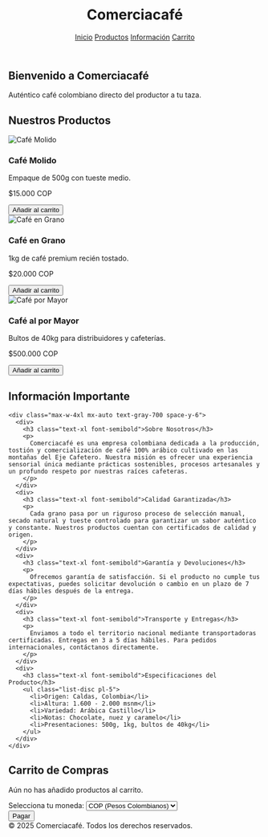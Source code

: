 <!DOCTYPE html>
<html lang="es">
<head>
  <meta charset="UTF-8" />
  <meta name="viewport" content="width=device-width, initial-scale=1.0"/>
  <title>Comerciacafé - Tienda de Café Colombiano</title>
  <script src="https://cdn.tailwindcss.com"></script>
</head>
<body class="bg-gray-50 text-gray-800 font-sans">

  <!-- NAVBAR -->
  <header class="bg-[#5C4033] p-4 text-white flex justify-between items-center shadow-md">
    <h1 class="text-2xl font-bold">Comerciacafé</h1>
    <nav class="space-x-4 text-sm md:text-base">
      <a href="#inicio" class="hover:underline">Inicio</a>
      <a href="#productos" class="hover:underline">Productos</a>
      <a href="#informacion" class="hover:underline">Información</a>
      <a href="#carrito" class="hover:underline">Carrito</a>
    </nav>
  </header>

  <!-- INICIO -->
  <section id="inicio" class="bg-cover bg-center h-[60vh] flex items-center justify-center text-center text-white" style="background-image: url('https://images.unsplash.com/photo-1509042239860-f550ce710b93?auto=format&fit=crop&w=1470&q=80');">
    <div class="bg-black bg-opacity-50 p-6 rounded-lg">
      <h2 class="text-4xl font-bold mb-4">Bienvenido a Comerciacafé</h2>
      <p class="text-xl">Auténtico café colombiano directo del productor a tu taza.</p>
    </div>
  </section>

  <!-- PRODUCTOS -->
  <section id="productos" class="p-10">
    <h2 class="text-3xl font-bold text-center mb-8">Nuestros Productos</h2>
    <div class="grid grid-cols-1 md:grid-cols-3 gap-6">
      <div class="bg-white shadow-md rounded-lg p-4 text-center">
        <img src="https://images.unsplash.com/photo-1592842044709-5643a9f71f8e?auto=format&fit=crop&w=800&q=80" alt="Café Molido" class="w-full h-40 object-cover rounded mb-4">
        <h3 class="text-xl font-semibold">Café Molido</h3>
        <p class="text-gray-600 mt-2">Empaque de 500g con tueste medio.</p>
        <p class="text-lg font-bold mt-2">$15.000 COP</p>
        <button onclick="addToCart('Café Molido', 15000)" class="mt-3 bg-[#5C4033] text-white px-4 py-2 rounded hover:bg-[#4b3321]">Añadir al carrito</button>
      </div>
      <div class="bg-white shadow-md rounded-lg p-4 text-center">
        <img src="https://images.unsplash.com/photo-1612197619350-196d1df9b44e?auto=format&fit=crop&w=800&q=80" alt="Café en Grano" class="w-full h-40 object-cover rounded mb-4">
        <h3 class="text-xl font-semibold">Café en Grano</h3>
        <p class="text-gray-600 mt-2">1kg de café premium recién tostado.</p>
        <p class="text-lg font-bold mt-2">$20.000 COP</p>
        <button onclick="addToCart('Café en Grano', 20000)" class="mt-3 bg-[#5C4033] text-white px-4 py-2 rounded hover:bg-[#4b3321]">Añadir al carrito</button>
      </div>
      <div class="bg-white shadow-md rounded-lg p-4 text-center">
        <img src="https://images.unsplash.com/photo-1601758123927-196dbde0e57e?auto=format&fit=crop&w=800&q=80" alt="Café por Mayor" class="w-full h-40 object-cover rounded mb-4">
        <h3 class="text-xl font-semibold">Café al por Mayor</h3>
        <p class="text-gray-600 mt-2">Bultos de 40kg para distribuidores y cafeterías.</p>
        <p class="text-lg font-bold mt-2">$500.000 COP</p>
        <button onclick="addToCart('Café al por Mayor', 500000)" class="mt-3 bg-[#5C4033] text-white px-4 py-2 rounded hover:bg-[#4b3321]">Añadir al carrito</button>
      </div>
    </div>
  </section>

  <!-- INFORMACIÓN DETALLADA -->
  <section id="informacion" class="bg-gray-100 p-10">
    <h2 class="text-3xl font-bold text-center mb-6">Información Importante</h2>

    <div class="max-w-4xl mx-auto text-gray-700 space-y-6">
      <div>
        <h3 class="text-xl font-semibold">Sobre Nosotros</h3>
        <p>
          Comerciacafé es una empresa colombiana dedicada a la producción, tostión y comercialización de café 100% arábico cultivado en las montañas del Eje Cafetero. Nuestra misión es ofrecer una experiencia sensorial única mediante prácticas sostenibles, procesos artesanales y un profundo respeto por nuestras raíces cafeteras.
        </p>
      </div>
      <div>
        <h3 class="text-xl font-semibold">Calidad Garantizada</h3>
        <p>
          Cada grano pasa por un riguroso proceso de selección manual, secado natural y tueste controlado para garantizar un sabor auténtico y constante. Nuestros productos cuentan con certificados de calidad y origen.
        </p>
      </div>
      <div>
        <h3 class="text-xl font-semibold">Garantía y Devoluciones</h3>
        <p>
          Ofrecemos garantía de satisfacción. Si el producto no cumple tus expectativas, puedes solicitar devolución o cambio en un plazo de 7 días hábiles después de la entrega.
        </p>
      </div>
      <div>
        <h3 class="text-xl font-semibold">Transporte y Entregas</h3>
        <p>
          Enviamos a todo el territorio nacional mediante transportadoras certificadas. Entregas en 3 a 5 días hábiles. Para pedidos internacionales, contáctanos directamente.
        </p>
      </div>
      <div>
        <h3 class="text-xl font-semibold">Especificaciones del Producto</h3>
        <ul class="list-disc pl-5">
          <li>Origen: Caldas, Colombia</li>
          <li>Altura: 1.600 - 2.000 msnm</li>
          <li>Variedad: Arábica Castillo</li>
          <li>Notas: Chocolate, nuez y caramelo</li>
          <li>Presentaciones: 500g, 1kg, bultos de 40kg</li>
        </ul>
      </div>
    </div>
  </section>

  <!-- CARRITO DE COMPRAS -->
  <section id="carrito" class="p-10 bg-white">
    <h2 class="text-3xl font-bold text-center mb-6">Carrito de Compras</h2>
    <div class="max-w-2xl mx-auto">
      <div id="cart-items" class="bg-gray-100 p-4 rounded shadow-md">
        <p class="text-center">Aún no has añadido productos al carrito.</p>
      </div>
      <div class="mt-4 text-center">
        <label class="block mb-2">Selecciona tu moneda:</label>
        <select id="currency" class="px-4 py-2 rounded border">
          <option value="COP">COP (Pesos Colombianos)</option>
          <option value="USD">USD (Dólares)</option>
          <option value="EUR">EUR (Euros)</option>
        </select>
      </div>
      <div class="text-center mt-6">
        <button class="bg-green-600 text-white px-6 py-2 rounded hover:bg-green-700 cursor-pointer">Pagar</button>
      </div>
    </div>
  </section>

  <!-- FOOTER -->
  <footer class="bg-[#5C4033] text-white text-center p-4 mt-10">
    &copy; 2025 Comerciacafé. Todos los derechos reservados.
  </footer>

  <!-- SCRIPT DEL CARRITO -->
  <script>
    let cart = [];
    const exchangeRates = { USD: 0.00026, EUR: 0.00024, COP: 1 };

    function addToCart(productName, price) {
      cart.push({ productName, price });
      updateCart();
    }

    function updateCart() {
      const container = document.getElementById('cart-items');
      const currency = document.getElementById('currency').value;
      const rate = exchangeRates[currency];
      container.innerHTML = '';

      if (cart.length === 0) {
        container.innerHTML = '<p class="text-center">Aún no has añadido productos al carrito.</p>';
        return;
      }

      let total = 0;
      cart.forEach(item => {
        const convertedPrice = item.price * rate;
        total += convertedPrice;
        const row = document.createElement('div');
        row.classList.add('flex', 'justify-between', 'border-b', 'py-2');
        row.innerHTML = `<span>${item.productName}</span><span>${convertedPrice.toFixed(2)} ${currency}</span>`;
        container.appendChild(row);
      });

      const totalRow = document.createElement('div');
      totalRow.classList.add('mt-4', 'font-bold', 'text-right');
      totalRow.textContent = `Total: ${total.toFixed(2)} ${currency}`;
      container.appendChild(totalRow);
    }

    document.getElementById('currency').addEventListener('change', updateCart);
  </script>

</body>
</html>
